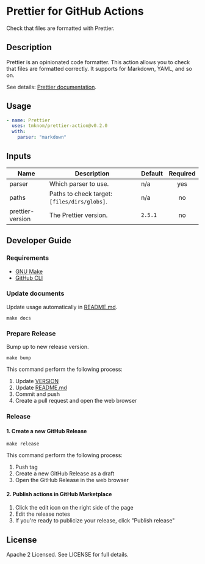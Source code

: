 # Prettier for GitHub Actions

Check that files are formatted with Prettier.

## Description

Prettier is an opinionated code formatter.
This action allows you to check that files are formatted correctly.
It supports for Markdown, YAML, and so on.

See details: [Prettier documentation](https://prettier.io/docs/en/).

## Usage

```yaml
- name: Prettier
  uses: tmknom/prettier-action@v0.2.0
  with:
    parser: "markdown"
```

## Inputs

| Name             | Description                                  | Default | Required |
| ---------------- | -------------------------------------------- | ------- | :------: |
| parser           | Which parser to use.                         | n/a     |   yes    |
| paths            | Paths to check target: `[files/dirs/globs]`. | n/a     |    no    |
| prettier-version | The Prettier version.                        | `2.5.1` |    no    |

## Developer Guide

### Requirements

- [GNU Make](https://www.gnu.org/software/make/)
- [GitHub CLI](https://cli.github.com/)

### Update documents

Update usage automatically in [README.md](/README.md).

```shell
make docs
```

### Prepare Release

Bump up to new release version.

```shell
make bump
```

This command perform the following process:

1. Update [VERSION](/VERSION)
2. Update [README.md](/README.md)
3. Commit and push
4. Create a pull request and open the web browser

### Release

#### 1. Create a new GitHub Release

```shell
make release
```

This command perform the following process:

1. Push tag
2. Create a new GitHub Release as a draft
3. Open the GitHub Release in the web browser

#### 2. Publish actions in GitHub Marketplace

1. Click the edit icon on the right side of the page
2. Edit the release notes
3. If you're ready to publicize your release, click "Publish release"

## License

Apache 2 Licensed. See LICENSE for full details.
